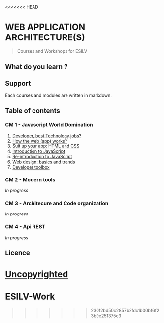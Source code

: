 <<<<<<< HEAD
# WEB APPLICATION ARCHITECTURE(S)

> Courses and Workshops for ESILV

## What do you learn ?

## Support

Each courses and modules are written in markdown.

## Table of contents

### CM 1 - Javascript World Domination

1. [Developer, best Technology jobs?](CM1/developer-best-technology-jobs.md)
1. [How the web (app) works?](CM1/how-web-app-works.md)
1. [Suit up your app: HTML and CSS](CM1/suit-up-your-app.md)
1. [Introduction to JavaScript](CM1/introduction-to-js.md)
1. [Re-introduction to JavaScript](CM1/re-introduction-to-js.md)
1. [Web design: basics and trends](CM1/web-design-basics-trends.md)
1. [Developer toolbox](CM1/developer-toolbox.md)

### CM 2 - Modern tools

*In progress*

### CM 3 - Architecure and Code organization

*In progress*

### CM 4 - Api REST

*In progress*

## Licence

[Uncopyrighted](http://zenhabits.net/uncopyright/)
=======
# ESILV-Work
>>>>>>> 230f2bd50c2857b8fdc1b00bf6f23b9e251375c3
